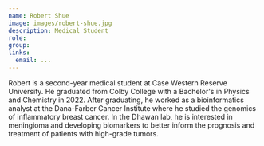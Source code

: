 ```yaml
---
name: Robert Shue
image: images/robert-shue.jpg
description: Medical Student
role: 
group: 
links:
  email: ...
---
```


Robert is a second-year medical student at Case Western Reserve University. He graduated from Colby College with a Bachelor's in Physics and Chemistry in 2022. After graduating, he worked as a bioinformatics analyst at the Dana-Farber Cancer Institute where he studied the genomics of inflammatory breast cancer. In the Dhawan lab, he is interested in meningioma and developing biomarkers to better inform the prognosis and treatment of patients with high-grade tumors.

